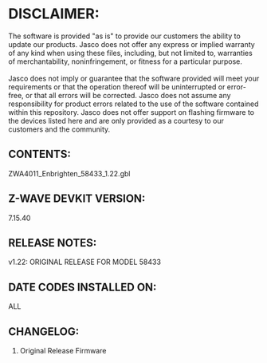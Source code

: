 # DISCLAIMER:
The software is provided "as is" to provide our customers the ability to update our products. Jasco does not offer any express or implied warranty of any kind when using these files, including, but not limited to, warranties of merchantability, noninfringement, or fitness for a particular purpose.<br>
<br>
Jasco does not imply or guarantee that the software provided will meet your requirements or that the operation thereof will be uninterrupted or error-free, or that all errors will be corrected. Jasco does not assume any responsibility for product errors related to the use of the software contained within this repository. Jasco does not offer support on flashing firmware to the devices listed here and are only provided as a courtesy to our customers and the community.

## CONTENTS:
ZWA4011_Enbrighten_58433_1.22.gbl

## Z-WAVE DEVKIT VERSION:
7.15.40

## RELEASE NOTES:
v1.22: ORIGINAL RELEASE FOR MODEL 58433

## DATE CODES INSTALLED ON:
ALL

## CHANGELOG:
1. Original Release Firmware